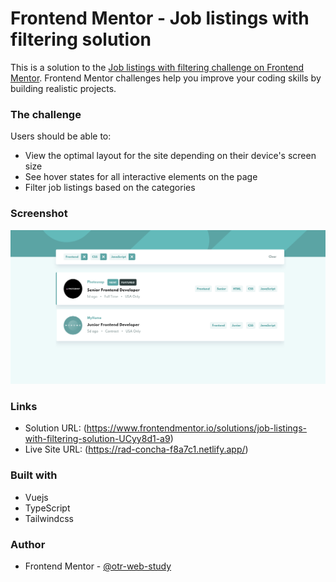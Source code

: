 # Frontend Mentor - Job listings with filtering solution

This is a solution to the [Job listings with filtering challenge on Frontend Mentor](https://www.frontendmentor.io/challenges/job-listings-with-filtering-ivstIPCt). Frontend Mentor challenges help you improve your coding skills by building realistic projects.

### The challenge

Users should be able to:

- View the optimal layout for the site depending on their device's screen size
- See hover states for all interactive elements on the page
- Filter job listings based on the categories

### Screenshot

![](./screenshots/Screenshot.png)

### Links

- Solution URL: (https://www.frontendmentor.io/solutions/job-listings-with-filtering-solution-UCyy8d1-a9)
- Live Site URL: (https://rad-concha-f8a7c1.netlify.app/)

### Built with

- Vuejs
- TypeScript
- Tailwindcss

### Author

- Frontend Mentor - [@otr-web-study](https://www.frontendmentor.io/profile/otr-web-study)
